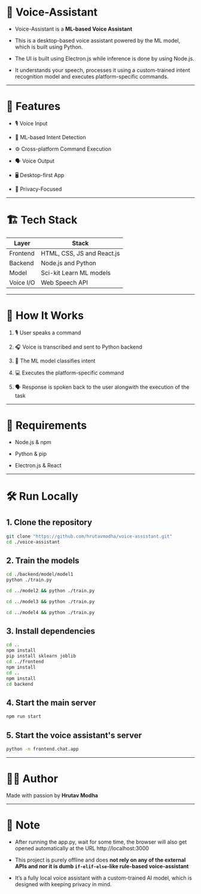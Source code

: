 # 🧠 Voice-Assistant

- Voice-Assistant is a **ML-based Voice Assistant**

- This is a desktop-based voice assistant powered by the ML model, which is built using Python.

- The UI is built using Electron.js while inference is done by using Node.js.
  
- It understands your speech, processes it using a custom-trained intent recognition model and executes platform-specific commands.

---

# 🚀 Features

- 🎙️ Voice Input
  
- 🤖 ML-based Intent Detection
  
- ⚙️ Cross-platform Command Execution

- 🗣️ Voice Output

- 🖥️ Desktop-first App

- 🔐 Privacy-Focused

---

# 🏗️ Tech Stack

| Layer         | Stack                              |
|---------------|------------------------------------|
| Frontend      | HTML, CSS, JS and React.js         |
| Backend       | Node.js and Python                 |
| Model         | Sci-kit Learn ML models            |
| Voice I/O     | Web Speech API                     |

---

# 🧠 How It Works

1. 🎙️ User speaks a command

2. 🎧 Voice is transcribed and sent to Python backend

3. 🧠 The ML model classifies intent

4. 💻 Executes the platform-specific command

5. 🗣️ Response is spoken back to the user alongwith the execution of the task

---

# 🔁 Requirements

- Node.js & npm

- Python & pip

- Electron.js & React

---

# 🛠️ Run Locally

## 1. Clone the repository

```Bash
git clone "https://github.com/hrutavmodha/voice-assistant.git"
cd ./voice-assistant
```

## 2. Train the models

```Bash
cd ./backend/model/model1
python ./train.py

cd ../model2 && python ./train.py

cd ../model3 && python ./train.py

cd ../model4 && python ./train.py
```

## 3. Install dependencies

```Bash
cd ..
npm install
pip install sklearn joblib 
cd ../frontend
npm install
cd ..
npm install
cd backend
```

## 4. Start the main server

```Bash
npm run start
```

## 5. Start the voice assistant's server

```Bash
python -m frontend.chat.app
```

---

# 👨‍💻 Author

Made with passion by **Hrutav Modha**

---

# 📌 Note

- After running the app.py, wait for some time, the browser will also get opened automatically at the URL http://localhost:3000

- This project is purely offline and does **not rely on any of the external APIs and nor it is dumb `if-elif-else`-like rule-based voice-assistant**

- It’s a fully local voice assistant with a custom-trained AI model, which is designed with keeping privacy in mind.
